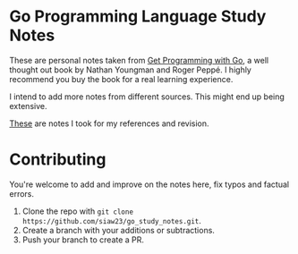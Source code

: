 # Go Programming Language Study Notes
These are personal notes taken from [Get Programming with Go](https://www.manning.com/books/get-programming-with-go), a well thought out book by Nathan Youngman and Roger Peppé. I highly recommend you buy the book for a real learning experience.

I intend to add more notes from different sources. This might end up being extensive.

[These](https://github.com/siaw23/go_study_notes/blob/main/notes.md) are notes I took for my references and revision.

# Contributing 

You're welcome to add and improve on the notes here, fix typos and factual errors.

1. Clone the repo with `git clone https://github.com/siaw23/go_study_notes.git`.
2. Create a branch with your additions or subtractions.
3. Push your branch to create a PR. 

